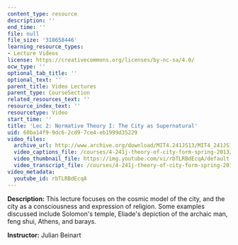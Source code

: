 ```yaml
---
content_type: resource
description: ''
end_time: ''
file: null
file_size: '318658446'
learning_resource_types:
- Lecture Videos
license: https://creativecommons.org/licenses/by-nc-sa/4.0/
ocw_type: ''
optional_tab_title: ''
optional_text: ''
parent_title: Video Lectures
parent_type: CourseSection
related_resources_text: ''
resource_index_text: ''
resourcetype: Video
start_time: ''
title: 'Lec 2: Normative Theory I: The City as Supernatural'
uid: 60ba14f9-9dc6-2cd9-7ce4-eb1999d35229
video_files:
  archive_url: http://www.archive.org/download/MIT4.241JS13/MIT4_241JS13_lec02_300k.mp4
  video_captions_file: /courses/4-241j-theory-of-city-form-spring-2013/aeb95bdde3d15cf883eb45ebf975fcd6_rbTLRBdEcqA.vtt
  video_thumbnail_file: https://img.youtube.com/vi/rbTLRBdEcqA/default.jpg
  video_transcript_file: /courses/4-241j-theory-of-city-form-spring-2013/79a4b670a03ca2c51e5dcda3df8bf016_rbTLRBdEcqA.pdf
video_metadata:
  youtube_id: rbTLRBdEcqA
---
```


**Description:** This lecture focuses on the cosmic model of the city, and the city as a consciousness and expression of religion. Some examples discussed include Solomon's temple, Eliade's depiction of the archaic man, feng shui, Athens, and barays.

**Instructor:** Julian Beinart

